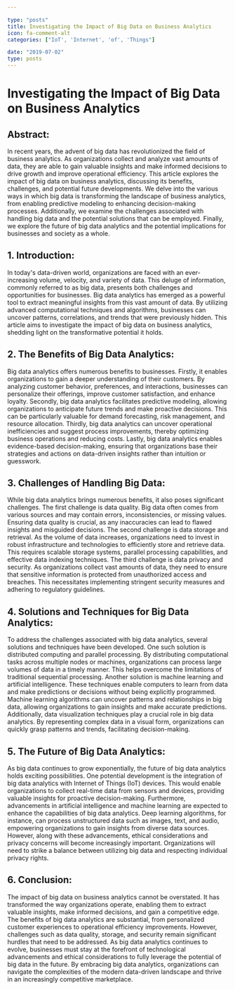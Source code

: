 ```yaml
---

type: "posts"
title: Investigating the Impact of Big Data on Business Analytics
icon: fa-comment-alt
categories: ["IoT', 'Internet', 'of', 'Things"]

date: "2019-07-02"
type: posts
---
```





# Investigating the Impact of Big Data on Business Analytics

## Abstract:

In recent years, the advent of big data has revolutionized the field of business analytics. As organizations collect and analyze vast amounts of data, they are able to gain valuable insights and make informed decisions to drive growth and improve operational efficiency. This article explores the impact of big data on business analytics, discussing its benefits, challenges, and potential future developments. We delve into the various ways in which big data is transforming the landscape of business analytics, from enabling predictive modeling to enhancing decision-making processes. Additionally, we examine the challenges associated with handling big data and the potential solutions that can be employed. Finally, we explore the future of big data analytics and the potential implications for businesses and society as a whole.

## 1. Introduction:

In today's data-driven world, organizations are faced with an ever-increasing volume, velocity, and variety of data. This deluge of information, commonly referred to as big data, presents both challenges and opportunities for businesses. Big data analytics has emerged as a powerful tool to extract meaningful insights from this vast amount of data. By utilizing advanced computational techniques and algorithms, businesses can uncover patterns, correlations, and trends that were previously hidden. This article aims to investigate the impact of big data on business analytics, shedding light on the transformative potential it holds.

## 2. The Benefits of Big Data Analytics:

Big data analytics offers numerous benefits to businesses. Firstly, it enables organizations to gain a deeper understanding of their customers. By analyzing customer behavior, preferences, and interactions, businesses can personalize their offerings, improve customer satisfaction, and enhance loyalty. Secondly, big data analytics facilitates predictive modeling, allowing organizations to anticipate future trends and make proactive decisions. This can be particularly valuable for demand forecasting, risk management, and resource allocation. Thirdly, big data analytics can uncover operational inefficiencies and suggest process improvements, thereby optimizing business operations and reducing costs. Lastly, big data analytics enables evidence-based decision-making, ensuring that organizations base their strategies and actions on data-driven insights rather than intuition or guesswork.

## 3. Challenges of Handling Big Data:

While big data analytics brings numerous benefits, it also poses significant challenges. The first challenge is data quality. Big data often comes from various sources and may contain errors, inconsistencies, or missing values. Ensuring data quality is crucial, as any inaccuracies can lead to flawed insights and misguided decisions. The second challenge is data storage and retrieval. As the volume of data increases, organizations need to invest in robust infrastructure and technologies to efficiently store and retrieve data. This requires scalable storage systems, parallel processing capabilities, and effective data indexing techniques. The third challenge is data privacy and security. As organizations collect vast amounts of data, they need to ensure that sensitive information is protected from unauthorized access and breaches. This necessitates implementing stringent security measures and adhering to regulatory guidelines.

## 4. Solutions and Techniques for Big Data Analytics:

To address the challenges associated with big data analytics, several solutions and techniques have been developed. One such solution is distributed computing and parallel processing. By distributing computational tasks across multiple nodes or machines, organizations can process large volumes of data in a timely manner. This helps overcome the limitations of traditional sequential processing. Another solution is machine learning and artificial intelligence. These techniques enable computers to learn from data and make predictions or decisions without being explicitly programmed. Machine learning algorithms can uncover patterns and relationships in big data, allowing organizations to gain insights and make accurate predictions. Additionally, data visualization techniques play a crucial role in big data analytics. By representing complex data in a visual form, organizations can quickly grasp patterns and trends, facilitating decision-making.

## 5. The Future of Big Data Analytics:

As big data continues to grow exponentially, the future of big data analytics holds exciting possibilities. One potential development is the integration of big data analytics with Internet of Things (IoT) devices. This would enable organizations to collect real-time data from sensors and devices, providing valuable insights for proactive decision-making. Furthermore, advancements in artificial intelligence and machine learning are expected to enhance the capabilities of big data analytics. Deep learning algorithms, for instance, can process unstructured data such as images, text, and audio, empowering organizations to gain insights from diverse data sources. However, along with these advancements, ethical considerations and privacy concerns will become increasingly important. Organizations will need to strike a balance between utilizing big data and respecting individual privacy rights.

## 6. Conclusion:

The impact of big data on business analytics cannot be overstated. It has transformed the way organizations operate, enabling them to extract valuable insights, make informed decisions, and gain a competitive edge. The benefits of big data analytics are substantial, from personalized customer experiences to operational efficiency improvements. However, challenges such as data quality, storage, and security remain significant hurdles that need to be addressed. As big data analytics continues to evolve, businesses must stay at the forefront of technological advancements and ethical considerations to fully leverage the potential of big data in the future. By embracing big data analytics, organizations can navigate the complexities of the modern data-driven landscape and thrive in an increasingly competitive marketplace.